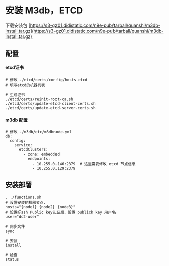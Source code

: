 # 安装 M3db，ETCD

下载安装包 [https://s3-gz01.didistatic.com/n9e-pub/tarball/quanshi/m3db-install.tar.gz](https://s3-gz01.didistatic.com/n9e-pub/tarball/quanshi/m3db-install.tar.gz) 


## 配置
#### etcd证书
```shell
# 修改 ./etcd/certs/config/hosts-etcd
# 填写etcd的机器列表

# 生成证书
./etcd/certs/reinit-root-ca.sh
./etcd/certs/update-etcd-client-certs.sh
./etcd/certs/update-etcd-server-certs.sh
```


#### m3db 配置
```shell
# 修改 ./m3db/etc/m3dbnode.yml
db:
  config:
    service:
      etcdClusters:
        - zone: embedded
          endpoints:
            - 10.255.0.146:2379  # 这里需要修改 etcd 节点信息
            - 10.255.0.129:2379
```


## 安装部署
```shell
. ./functions.sh
# 设置安装的机器节点，
hosts="{node1} {node2} {node3}"
# 设置好ssh Public key认证后，设置 publick key 用户名
user="dc2-user"

# 同步文件
sync

# 安装
install

# 检查
status
```

